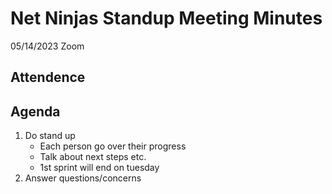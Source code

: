 # Net Ninjas Standup Meeting Minutes

05/14/2023 Zoom

## Attendence

## Agenda

1. Do stand up
	- Each person go over their progress
	- Talk about next steps etc.
	- 1st sprint will end on tuesday
2. Answer questions/concerns
